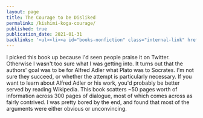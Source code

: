 ```yaml
---
layout: page
title: The Courage to be Disliked
permalink: /kishimi-koga-courage/
published: true
publication_date: 2021-01-31
backlinks: '<ul><li><a id="books-nonfiction" class="internal-link" href="/books-nonfiction/">Nonfiction</a></li><li><a id="books-psychology" class="internal-link" href="/books-psychology/">Psychology</a></li><li><a id="books-published-in-2019" class="internal-link" href="/books-published-in-2019/">Published in 2019</a></li><li><a id="books-read-in-2021" class="internal-link" href="/books-read-in-2021/">Read in 2021</a></li><li><a id="books-self-help" class="internal-link" href="/books-self-help/">Self-help</a></li></ul>'
---
```


I picked this book up because I'd seen people praise it on Twitter. Otherwise I wasn't too sure what I was getting into. It turns out that the authors' goal was to be for Alfred Adler what Plato was to Socrates. I'm not sure they succeed, or whether the attempt is particularly necessary. If you want to learn about Alfred Adler or his work, you'd probably be better served by reading Wikipedia. This book scatters ~50 pages worth of information across 300 pages of dialogue, most of which comes across as fairly contrived. I was pretty bored by the end, and found that most of the arguments were either obvious or unconvincing.